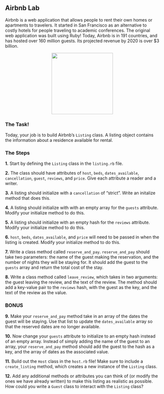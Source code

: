 ## Airbnb Lab

Airbnb is a web application that allows people to rent their own homes or apartments to travelers. It started in San Francisco as an alternative to costly hotels for people traveling to academic conferences. The original web application was built using Ruby! Today, Airbnb is in 191 countries, and has hosted over 160 million guests. Its projected revenue by 2020 is over $3 billion.
<center><img src="https://media.giphy.com/media/yoJC2K01KzhoUYgiRy/giphy.gif" width="200" height="200"></center>

### The Task!

Today, your job is to build Airbnb’s `Listing` class. A listing object contains the information about a residence available for rental. 

### The Steps
**1.** Start by defining the `Listing` class in the `listing.rb` file.

**2.** The class should have attributes of `host`, `beds`, `dates_available`, `cancellation`, `guest`, `reviews`, and `price`. Give each attribute a reader and a writer. 

**3.** A listing should initialize with a `cancellation` of “strict”. Write an initalize method that does this.

**4.** A listing should initialize with with an empty array for the `guests` attribute. Modify your initialize method to do this. 

**5.** A listing should initialize with an empty hash for the `reviews` attribute. Modify your initialize method to do this.

**6.** `host`, `beds`, `dates_available`, and `price` will need to be passed in when the listing is created. Modify your initialize method to do this. 

**7.** Write a class method called `reserve_and_pay`. `reserve_and_pay` should take two parameters: the name of the guest making the reservation, and the number of nights they will be staying for. It should add the guest to the `guests` array and  return the total cost of the stay. 

**8.** Write a class method called `leave_review`, which takes in two arguments: the guest leaving the review, and the text of the review. The method should add a key-value pair to the `reviews` hash, with the guest as the key, and the text of the review as the value. 

### BONUS
**9.** Make your `reserve_and_pay` method take in an array of the dates the guest will be staying. Use that list to update the `dates_available` array so that the reserved dates are no longer available. 

**10.** Now change your `guests` attribute to initialize to an empty hash instead of an empty array. Instead of simply adding the name of the guest to an array, your `reserve_and_pay` method should add the guest to the hash as a key, and the array of dates as the associated value.  

**11.** Build out the `Host` class in the `host.rb` file! Make sure to include a `create_listing` method, which creates a new instance of the `Listing` class.  

**12.** Add any additional methods or attributes you can think of (or modify the ones we have already written) to make this listing as realistic as possible. How could you write a `Guest` class to interact with the `Listing` class?
